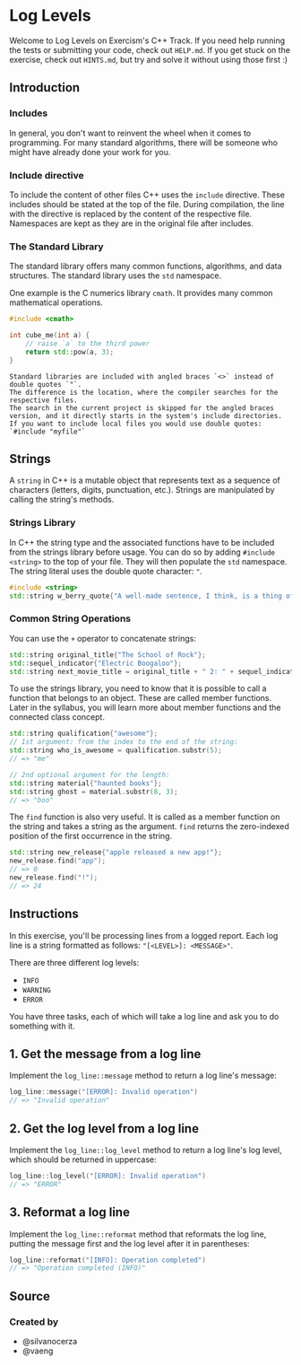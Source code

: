 # Log Levels

Welcome to Log Levels on Exercism's C++ Track.
If you need help running the tests or submitting your code, check out `HELP.md`.
If you get stuck on the exercise, check out `HINTS.md`, but try and solve it without using those first :)

## Introduction

### Includes

In general, you don't want to reinvent the wheel when it comes to programming.
For many standard algorithms, there will be someone who might have already done your work for you.

### Include directive

To include the content of other files C++ uses the `include` directive.
These includes should be stated at the top of the file.
During compilation, the line with the directive is replaced by the content of the respective file.
Namespaces are kept as they are in the original file after includes.

### The Standard Library

The standard library offers many common functions, algorithms, and data structures.
The standard library uses the `std` namespace.

One example is the C numerics library `cmath`.
It provides many common mathematical operations.

```cpp
#include <cmath>

int cube_me(int a) {
    // raise `a` to the third power
    return std::pow(a, 3);
}
```

~~~~exercism/note
Standard libraries are included with angled braces `<>` instead of double quotes `"`.
The difference is the location, where the compiler searches for the respective files.
The search in the current project is skipped for the angled braces version, and it directly starts in the system's include directories.
If you want to include local files you would use double quotes: `#include "myfile"`
~~~~

## Strings

A `string` in C++ is a mutable object that represents text as a sequence of characters (letters, digits, punctuation, etc.).
Strings are manipulated by calling the string's methods.

### Strings Library

In C++ the string type and the associated functions have to be included from the strings library before usage.
You can do so by adding `#include <string>` to the top of your file.
They will then populate the `std` namespace.
The string literal uses the double quote character: `"`.

```cpp
#include <string>
std::string w_berry_quote{"A well-made sentence, I think, is a thing of beauty."};
```

### Common String Operations

You can use the `+` operator to concatenate strings:

```cpp
std::string original_title{"The School of Rock"};
std::sequel_indicator{"Electric Boogaloo"};
std::string next_movie_title = original_title + " 2: " + sequel_indicator;
```

To use the strings library, you need to know that it is possible to call a function that belongs to an object.
These are called member functions.
Later in the syllabus, you will learn more about member functions and the connected class concept.

```cpp
std::string qualification{"awesome"};
// 1st argument: from the index to the end of the string:
std::string who_is_awesome = qualification.substr(5);
// => "me"

// 2nd optional argument for the length:
std::string material{"haunted books"};
std::string ghost = material.substr(8, 3);
// => "boo"
```

The `find` function is also very useful.
It is called as a member function on the string and takes a string as the argument.
`find` returns the zero-indexed position of the first occurrence in the string.

```cpp
std::string new_release{"apple released a new app!"};
new_release.find("app");
// => 0
new_release.find("!");
// => 24
```

## Instructions

In this exercise, you'll be processing lines from a logged report.
Each log line is a string formatted as follows: `"[<LEVEL>]: <MESSAGE>"`.

There are three different log levels:

- `INFO`
- `WARNING`
- `ERROR`

You have three tasks, each of which will take a log line and ask you to do something with it.

## 1. Get the message from a log line

Implement the `log_line::message` method to return a log line's message:

```cpp
log_line::message("[ERROR]: Invalid operation")
// => "Invalid operation"
```

## 2. Get the log level from a log line

Implement the `log_line::log_level` method to return a log line's log level, which should be returned in uppercase:

```cpp
log_line::log_level("[ERROR]: Invalid operation")
// => "ERROR"
```

## 3. Reformat a log line

Implement the `log_line::reformat` method that reformats the log line, putting the message first and the log level after it in parentheses:

```cpp
log_line::reformat("[INFO]: Operation completed")
// => "Operation completed (INFO)"
```

## Source

### Created by

- @silvanocerza
- @vaeng